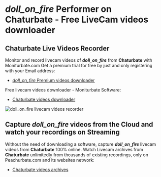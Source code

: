 # _doll_on_fire_ Performer on Chaturbate - Free LiveCam videos downloader

## Chaturbate Live Videos Recorder

Monitor and record livecam videos of **_doll_on_fire_** from **Chaturbate** with Moniturbate.com
Get a premium trial for free by just and only registering with your Email address:
* [_doll_on_fire_ Premium videos downloader](https://moniturbate.com/request-demo-licence-key.html)

Free livecam videos downloader - Moniturbate Software:
* [Chaturbate videos downloader](https://moniturbate.com/moniturbate-download-software.html)

![_doll_on_fire_ livecam videos recorder](https://peachurnet.com/templates/moniturbate-software.png)


## Capture _doll_on_fire_ videos from the Cloud and watch your recordings on Streaming

Without the need of downloading a software, capture **_doll_on_fire_** livecam videos from **Chaturbate** 100% online.
Watch Livecam archives from **Chaturbate** unlimitedly from thousands of existing recordings, only on Peachurbate.com and its websites network:
* [Chaturbate videos archives](https://peachurnet.com/)